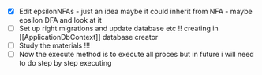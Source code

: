 - [x] Edit epsilonNFAs - just an idea maybe it could inherit from NFA - maybe epsilon DFA and look at it
- [ ] Set up right migrations and update database etc !! creating in [[ApplicationDbContext]] database creator 
- [ ] Study the materials !!!
- [ ] Now the execute method is to execute all proces but in future i will need to do step by step executing 